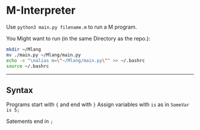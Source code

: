 # M-Interpreter

Use `python3 main.py filename.m` to run a M program.

You Might want to run (in the same Directory as the repo.):

```bash
mkdir ~/Mlang
mv ./main.py ~/Mlang/main.py
echo -e "\nalias m=\"~/Mlang/main.py\"" >> ~/.bashrc
source ~/.bashrc
```

---

## Syntax

Programs start with `{` and end with `}`
Assign variables with `is` as in `SomeVar is 5;`

Satements end in `;`
